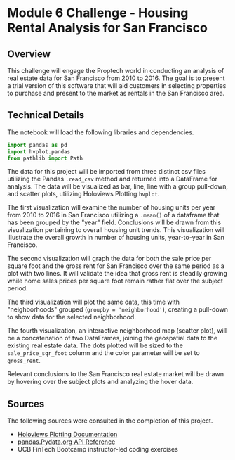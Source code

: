 # Module 6 Challenge - Housing Rental Analysis for San Francisco

## Overview

This challenge will engage the Proptech world in conducting an analysis of real estate data for San Francisco from 2010 to 2016. The goal is to present a trial version of this software that will aid customers in selecting properties to purchase and present to the market as rentals in the San Francisco area.  

## Technical Details

The notebook will load the following libraries and dependencies.

```python
import pandas as pd
import hvplot.pandas
from pathlib import Path
```

The data for this project will be imported from three distinct csv files utilizing the Pandas `.read_csv` method and returned into a DataFrame for analysis. The data will be visualized as bar, line, line with a group pull-down, and scatter plots, utilizing Holoviews Plotting `hvplot`. 

The first visualization will examine the number of housing units per year from 2010 to 2016 in San Francisco utilizing a `.mean()` of a dataframe that has been grouped by the "year" field. Conclusions will be drawn from this visualization pertaining to overall housing unit trends. This visualization will illustrate the overall growth in number of housing units, year-to-year in San Francisco.

The second visualization will graph the data for both the sale price per square foot and the gross rent for San Francisco over the same period as a plot with two lines. It will validate the idea that gross rent is steadily growing while home sales prices per square foot remain rather flat over the subject period.

The third visualization will plot the same data, this time with "neighborhoods" grouped (`groupby = 'neighborhood'`), creating a pull-down to show data for the selected neighborhood.

The fourth visualization, an interactive neighborhood map (scatter plot), will be a concatenation of two DataFrames, joining the geospatial data to the existing real estate data. The dots plotted will be sized to the `sale_price_sqr_foot` column and the color parameter will be set to `gross_rent`.

Relevant conclusions to the San Francisco real estate market will be drawn by hovering over the subject plots and analyzing the hover data.

## Sources

The following sources were consulted in the completion of this project. 

* [Holoviews Plotting Documentation](https://hvplot.holoviz.org/)
* [pandas.Pydata.org API Reference](https://pandas.pydata.org/docs/reference/index.html)
* UCB FinTech Bootcamp instructor-led coding exercises